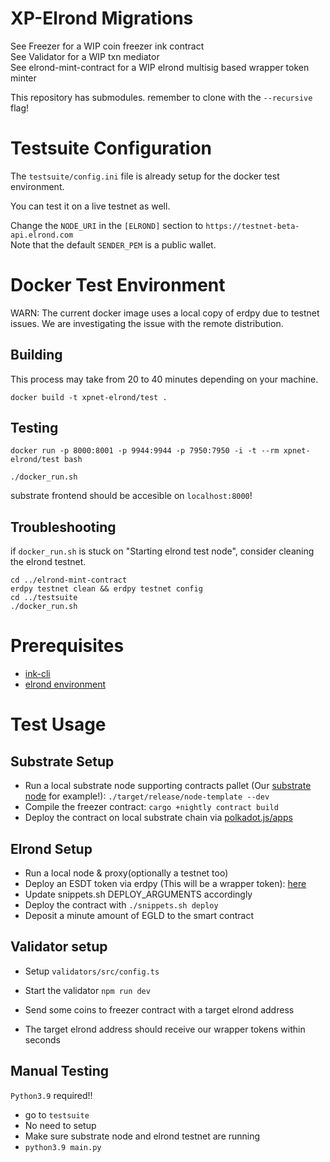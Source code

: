 # XP-Elrond Migrations

See Freezer for a WIP coin freezer ink contract \
See Validator for a WIP txn mediator \
See elrond-mint-contract for a WIP elrond multisig based wrapper token minter

This repository has submodules.
remember to clone with the `--recursive` flag!

# Testsuite Configuration

The `testsuite/config.ini` file is already setup for the docker test environment.

You can test it on a live testnet as well.

Change the `NODE_URI` in the `[ELROND]` section to `https://testnet-beta-api.elrond.com`  
Note that the default `SENDER_PEM` is a public wallet.

# Docker Test Environment

WARN: The current docker image uses a local copy of erdpy due to testnet issues.
We are investigating the issue with the remote distribution.

## Building

This process may take from 20 to 40 minutes depending on your machine.

`docker build -t xpnet-elrond/test .`

## Testing

`docker run -p 8000:8001 -p 9944:9944 -p 7950:7950 -i -t --rm xpnet-elrond/test bash`

`./docker_run.sh`

substrate frontend should be accesible on `localhost:8000`!

## Troubleshooting

if `docker_run.sh` is stuck on "Starting elrond test node", consider cleaning the elrond testnet.

```shell
cd ../elrond-mint-contract
erdpy testnet clean && erdpy testnet config
cd ../testsuite
./docker_run.sh
```

# Prerequisites

- [ink-cli](https://substrate.dev/substrate-contracts-workshop/#/0/setup)
- [elrond environment](https://docs.elrond.com/developers/tutorials/counter/)

# Test Usage

## Substrate Setup
- Run a local substrate node supporting contracts pallet (Our [substrate node](https://github.com/xp-network/vm_hub_pallet/tree/main) for example!): `./target/release/node-template --dev`
- Compile the freezer contract: `cargo +nightly contract build`
- Deploy the contract on local substrate chain via [polkadot.js/apps](https://polkadot.js.org/apps/#/contracts)

## Elrond Setup
- Run a local node & proxy(optionally a testnet too)
- Deploy an ESDT token via erdpy (This will be a wrapper token): [here](https://docs.elrond.com/developers/esdt-tokens/)
- Update snippets.sh DEPLOY_ARGUMENTS accordingly
- Deploy the contract with `./snippets.sh deploy`
- Deposit a minute amount of EGLD to the smart contract

## Validator setup
- Setup `validators/src/config.ts`
- Start the validator `npm run dev`


- Send some coins to freezer contract with a target elrond address
- The target elrond address should receive our wrapper tokens within seconds


## Manual Testing

`Python3.9` required!!

- go to `testsuite`
- No need to setup
- Make sure substrate node and elrond testnet are running
- `python3.9 main.py`
